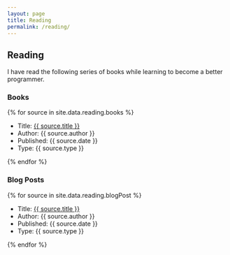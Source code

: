 ```yaml
---
layout: page
title: Reading
permalink: /reading/
---
```


## Reading

I have read the following series of books while learning to become a better programmer.

### Books

<div class="sourceReading">
  {% for source in site.data.reading.books %}
  <ul class="read">
    <li>Title: <a href="{{ source.url }}" target="-blank">{{ source.title }}</a></li>
    <li>Author: {{ source.author }}</li>
    <li>Published: {{ source.date }}</li>
    <li>Type: {{ source.type }}</li>
  </ul>  
  {% endfor %}
</div>

### Blog Posts

<div class="sourceReading">
  {% for source in site.data.reading.blogPost %}
  <ul class="read">
    <li>Title: <a href="{{ source.url }}" target="-blank">{{ source.title }}</a></li>
    <li>Author: {{ source.author }}</li>
    <li>Published: {{ source.date }}</li>
    <li>Type: {{ source.type }}</li>
  </ul>  
  {% endfor %}
</div>
